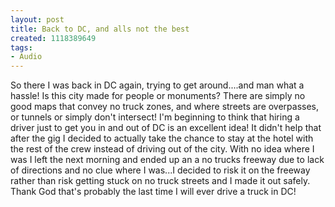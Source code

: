 ```yaml
--- 
layout: post
title: Back to DC, and alls not the best
created: 1118389649
tags: 
- Audio
---
```

So there I was back in DC again, trying to get around....and man what a hassle! Is this city made for people or monuments? There are simply no good maps that convey no truck zones, and where streets are overpasses, or tunnels or simply don't intersect! I'm beginning to think that hiring a driver just to get you in and out of DC is an excellent idea! It didn't help that after the gig I decided to actually take the chance to stay at the hotel with the rest of the crew instead of driving out of the city. With no idea where I was I left the next morning and ended up an a no trucks freeway due to lack of directions and no clue where I was...I decided to risk it on the freeway rather than risk getting stuck on no truck streets and I made it out safely. Thank God that's probably the last time I will ever drive a truck in DC!

